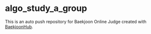 # algo_study_a_group
This is an auto push repository for Baekjoon Online Judge created with [BaekjoonHub](https://github.com/BaekjoonHub/BaekjoonHub).
